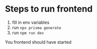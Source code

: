 # Steps to run frontend

1. fill in env variables
2. run `npx prisma generate`
3. run `npm run dev`

You frontend should have started
